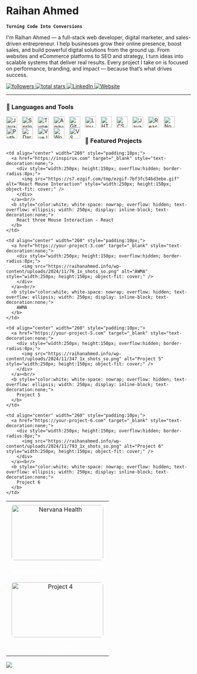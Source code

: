 # Raihan Ahmed

**`Turning Code Into Conversions`**

I'm Raihan Ahmed — a full-stack web developer, digital marketer, and sales-driven entrepreneur. I help businesses grow their online presence, boost sales, and build powerful digital solutions from the ground up. From websites and eCommerce platforms to SEO and strategy, I turn ideas into scalable systems that deliver real results. Every project I take on is focused on performance, branding, and impact — because that’s what drives success.

<p align="left">
  <a href="https://github.com/raihanahmedfaraz?tab=followers">
    <img alt="followers" title="Follow me on GitHub" src="https://custom-icon-badges.demolab.com/github/followers/raihanahmedfaraz?color=236ad3&labelColor=1155ba&style=for-the-badge&logo=github&label=Follow&logoColor=white"/>
  </a>
  <a href="https://github.com/raihanahmedfaraz?tab=repositories&sort=stargazers">
    <img alt="total stars" title="Total stars on GitHub" src="https://custom-icon-badges.demolab.com/github/stars/raihanahmedfaraz?color=55960c&style=for-the-badge&labelColor=488207&logo=star"/>
  </a>
  <a href="https://www.linkedin.com/in/raihanahmedfaraz/">
    <img alt="LinkedIn" title="Connect on LinkedIn" src="https://custom-icon-badges.demolab.com/badge/-LinkedIn-0A66C2?style=for-the-badge&logo=linkedin&logoColor=white"/>
  </a>
  <a href="https://raihanahmed.info">
    <img alt="Website" title="Visit My Website" src="https://custom-icon-badges.demolab.com/badge/-Portfolio-000?style=for-the-badge&logo=web&logoColor=white"/>
  </a>
</p>

---

### 🧰 Languages and Tools

<img align="left" alt="Java" width="30px" style="padding-right:10px;" src="https://cdn.jsdelivr.net/gh/devicons/devicon/icons/java/java-original.svg"/>
<img align="left" alt="Spring" width="30px" style="padding-right:10px;" src="https://cdn.jsdelivr.net/gh/devicons/devicon/icons/spring/spring-original.svg" />
<img align="left" alt="TypeScript" width="30px" style="padding-right:10px;" src="https://cdn.jsdelivr.net/gh/devicons/devicon/icons/typescript/typescript-plain.svg" />
<img align="left" alt="Angular" width="30px" style="padding-right:10px;" src="https://cdn.jsdelivr.net/gh/devicons/devicon/icons/angularjs/angularjs-plain.svg" />
<img align="left" alt="Git" width="30px" style="padding-right:10px;" src="https://cdn.jsdelivr.net/gh/devicons/devicon/icons/git/git-original.svg" />
<img align="left" alt="Linux" width="30px" style="padding-right:10px;" src="https://cdn.jsdelivr.net/gh/devicons/devicon/icons/linux/linux-original.svg" />
<img align="left" alt="HTML" width="30px" style="padding-right:10px;" src="https://cdn.jsdelivr.net/gh/devicons/devicon/icons/html5/html5-plain.svg" />
<img align="left" alt="CSS" width="30px" style="padding-right:10px;" src="https://cdn.jsdelivr.net/gh/devicons/devicon/icons/css3/css3-plain.svg" />
<img align="left" alt="JavaScript" width="30px" style="padding-right:10px;" src="https://cdn.jsdelivr.net/gh/devicons/devicon/icons/javascript/javascript-plain.svg" />
<img align="left" alt="React" width="30px" style="padding-right:10px;" src="https://cdn.jsdelivr.net/gh/devicons/devicon/icons/react/react-original.svg" />
<img align="left" alt="NodeJS" width="30px" style="padding-right:10px;" src="https://cdn.jsdelivr.net/gh/devicons/devicon/icons/nodejs/nodejs-original.svg" />
<img align="left" alt="Python" width="30px" style="padding-right:10px;" src="https://cdn.jsdelivr.net/gh/devicons/devicon/icons/python/python-plain.svg" />
<img align="left" alt="Dart" width="30px" style="padding-right:10px;" src="https://cdn.jsdelivr.net/gh/devicons/devicon/icons/dart/dart-original.svg" />
<img align="left" alt="VueJS" width="30px" style="padding-right:10px;" src="https://cdn.jsdelivr.net/gh/devicons/devicon/icons/vuejs/vuejs-original.svg" />
<img align="left" alt="WordPress" width="30px" style="padding-right:10px;" src="https://cdn.jsdelivr.net/gh/devicons/devicon/icons/wordpress/wordpress-plain.svg" />
<img align="left" alt="VS Code" width="30px" style="padding-right:10px;" src="https://cdn.jsdelivr.net/gh/devicons/devicon/icons/vscode/vscode-original.svg" />
<br />

#


### 💼 Featured Projects

<table>
  <tr>
    <td align="center" width="260" style="padding:10px;">
      <a href="https://nervana.reformcollective.com" target="_blank" style="text-decoration:none;">
        <div style="width:250px; height:150px; overflow:hidden; border-radius:8px;">
          <img src="https://assets.awwwards.com/awards/submissions/2025/01/679acfb60ba40217910375.png" alt="Nervana Health" style="width:250px; height:150px; object-fit: cover;" />
        </div>
      </a><br/>
      <b style="color:white; white-space: nowrap; overflow: hidden; text-overflow: ellipsis; width: 250px; display: inline-block; text-decoration:none;">
        Nervana Health Website - React
      </b>
    </td>

    <td align="center" width="260" style="padding:10px;">
      <a href="https://inspirux.com" target="_blank" style="text-decoration:none;">
        <div style="width:250px; height:150px; overflow:hidden; border-radius:8px;">
          <img src="https://s7.ezgif.com/tmp/ezgif-7bf3fc546d3ebe.gif" alt="React Mouse Interaction" style="width:250px; height:150px; object-fit: cover;" />
        </div>
      </a><br/>
      <b style="color:white; white-space: nowrap; overflow: hidden; text-overflow: ellipsis; width: 250px; display: inline-block; text-decoration:none;">
        React three Mouse Interaction - React
      </b>
    </td>

    <td align="center" width="260" style="padding:10px;">
      <a href="https://your-project-3.com" target="_blank" style="text-decoration:none;">
        <div style="width:250px; height:150px; overflow:hidden; border-radius:8px;">
          <img src="https://raihanahmed.info/wp-content/uploads/2024/11/76_1x_shots_so.png" alt="AWMA" style="width:250px; height:150px; object-fit: cover;" />
        </div>
      </a><br/>
      <b style="color:white; white-space: nowrap; overflow: hidden; text-overflow: ellipsis; width: 250px; display: inline-block; text-decoration:none;">
        AWMA
      </b>
    </td>
  </tr>

  <tr>
    <td align="center" width="260" style="padding:10px;">
      <a href="https://your-project-4.com" target="_blank" style="text-decoration:none;">
        <div style="width:250px; height:150px; overflow:hidden; border-radius:8px;">
          <img src="https://raihanahmed.info/wp-content/uploads/2024/11/308_1x_shots_so.png" alt="Project 4" style="width:250px; height:150px; object-fit: cover;" />
        </div>
      </a><br/>
      <b style="color:white; white-space: nowrap; overflow: hidden; text-overflow: ellipsis; width: 250px; display: inline-block; text-decoration:none;">
        Project 4
      </b>
    </td>

    <td align="center" width="260" style="padding:10px;">
      <a href="https://your-project-5.com" target="_blank" style="text-decoration:none;">
        <div style="width:250px; height:150px; overflow:hidden; border-radius:8px;">
          <img src="https://raihanahmed.info/wp-content/uploads/2024/11/347_1x_shots_so.png" alt="Project 5" style="width:250px; height:150px; object-fit: cover;" />
        </div>
      </a><br/>
      <b style="color:white; white-space: nowrap; overflow: hidden; text-overflow: ellipsis; width: 250px; display: inline-block; text-decoration:none;">
        Project 5
      </b>
    </td>

    <td align="center" width="260" style="padding:10px;">
      <a href="https://your-project-6.com" target="_blank" style="text-decoration:none;">
        <div style="width:250px; height:150px; overflow:hidden; border-radius:8px;">
          <img src="https://raihanahmed.info/wp-content/uploads/2024/11/793_1x_shots_so.png" alt="Project 6" style="width:250px; height:150px; object-fit: cover;" />
        </div>
      </a><br/>
      <b style="color:white; white-space: nowrap; overflow: hidden; text-overflow: ellipsis; width: 250px; display: inline-block; text-decoration:none;">
        Project 6
      </b>
    </td>
  </tr>
</table>







[<img src="https://custom-icon-badges.demolab.com/badge/-Follow%20Me%20on%20LinkedIn-blue?style=for-the-badge&logo=linkedin&logoColor=white"/>](https://www.linkedin.com/in/raihanahmedfaraz/)

